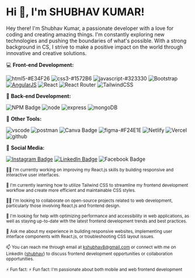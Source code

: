 # Hi 👋, I'm SHUBHAV KUMAR!

Hey there! I'm Shubhav Kumar, a passionate developer with a love for coding and creating amazing things. I'm constantly exploring new technologies and pushing the boundaries of what's possible. With a strong background in CS, I strive to make a positive impact on the world through innovative and creative solutions.


💻 **Front-end Development:** 

![html5-#E34F26](https://github.com/divyam751/test/assets/125983433/b2b0395a-2fc8-4f35-bb96-f09174df359d)
![css3-#1572B6](https://github.com/divyam751/test/assets/125983433/b32e49aa-3f2b-4bce-9adc-23d2bbd9b208)
![javascript-#323330](https://github.com/divyam751/test/assets/125983433/3edd403b-9f06-48ac-8d5a-f8512583793a)
![Bootstrap](https://img.shields.io/badge/bootstrap-%23563D7C.svg?style=for-the-badge&logo=bootstrap&logoColor=white)
[![AngularJS](https://img.shields.io/badge/AngularJS-%23DD0031.svg?style=for-the-badge&logo=angularjs&logoColor=white)](https://angularjs.org/)
![React](https://img.shields.io/badge/react-%2320232a.svg?style=for-the-badge&logo=react&logoColor=%2361DAFB)
![React Router](https://img.shields.io/badge/React_Router-CA4245?style=for-the-badge&logo=react-router&logoColor=white) 
![TailwindCSS](https://img.shields.io/badge/tailwindcss-%2338B2AC.svg?style=for-the-badge&logo=tailwind-css&logoColor=white) 


💾 **Back-end Development:**

![NPM Badge](https://img.shields.io/badge/NPM-black?style=for-the-badge&logo=npm&logoColor=white)
![node](https://github.com/divyam751/test/assets/125983433/cd3bbac3-7028-496b-b5fb-7531b1b78651)
![express](https://github.com/divyam751/divyam751/assets/125983433/4bc59459-7293-423f-8551-68a89c26afa5)
![mongoDB](https://github.com/divyam751/divyam751/assets/125983433/30af5bc5-f479-403f-932d-35a6538b8395)


🎨 **Other Tools:**

![vscode](https://github.com/divyam751/divyam751/assets/125983433/2d08fdb7-9c00-45cf-bba7-b81c0d45e9a9)
![postman](https://github.com/divyam751/divyam751/assets/125983433/bbec912b-0185-4229-a583-144fb8631279)
![Canva Badge](https://img.shields.io/badge/Canva-blue?style=for-the-badge&logo=canva&logoColor=white)
![figma-#F24E1E](https://github.com/divyam751/test/assets/125983433/3e08a00f-e876-4af9-8c18-5d607a3fed31)
![Netlify](https://github.com/divyam751/divyam751/assets/125983433/070ecf16-65fe-4584-895e-264c141e3cb8)
![Vercel](https://github.com/divyam751/divyam751/assets/125983433/3356048a-a66f-49be-90dd-4dfcf99d8866)
![github](https://github.com/divyam751/divyam751/assets/125983433/a2767064-34d4-4f63-ba38-d2a464a91759)


📱 **Social Media:**

[![Instagram Badge](https://img.shields.io/badge/Instagram-purple?style=for-the-badge&logo=instagram&logoColor=white)](https://www.instagram.com/verma_shubhav/) [![LinkedIn Badge](https://img.shields.io/badge/LinkedIn-blue?style=for-the-badge&logo=linkedin&logoColor=white)](https://www.linkedin.com/in/shubhav-kumar-936b4a1a4/) ![Facebook Badge](https://img.shields.io/badge/Facebook-blue?style=for-the-badge&logo=facebook&logoColor=white)


<sub>👩‍💻 I'm currently working on improving my React.js skills by building responsive and interactive user interfaces. </sub>

<sub>🧠 I'm currently learning how to utilize Tailwind CSS to streamline my frontend development workflow and create more efficient and maintainable CSS styles.</sub>

<sub>👯‍♀️ I'm looking to collaborate on open-source projects related to web development, particularly those involving React.js and frontend design.</sub>

<sub>🤔 I'm looking for help with optimizing performance and accessibility in web applications, as well as staying up-to-date with the latest frontend development trends and best practices.</sub>

<sub>💬 Ask me about my experience in building responsive websites, implementing user interface components with React.js, or troubleshooting CSS layout issues.</sub>

<sub>📫 You can reach me through email at kshubhav8@gmail.com or connect with me on LinkedIn {[shubhav](https://www.linkedin.com/in/shubhav-kumar-936b4a1a4/)} to discuss frontend development opportunities or collaboration opportunities.</sub>

<sub>⚡️ Fun fact: ⚡️ Fun fact: I'm passionate about both mobile and web frontend development</sub>







